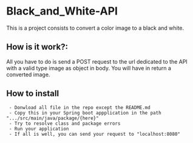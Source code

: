 # Black_and_White-API
This is a project consists to convert a color image to a black and white.

## How is it work?:
All you have to do is send a POST request to the url dedicated to the API with a valid type image as object in body. You will have in return a converted image.

## How to install
 ```
  - Donwload all file in the repo except the README.md
  - Copy this in your Spring boot appplication in the path ".../src/main/java/package/{here}"
  - Try to resolve class and package errors
  - Run your application
  - If all is well, you can send your request to "localhost:8080"
 ```
